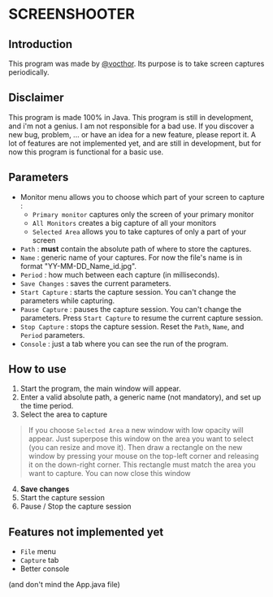 # SCREENSHOOTER

## Introduction

This program was made by [@vocthor](https://github.com/vocthor/).
Its purpose is to take screen captures periodically.


## Disclaimer

This program is made 100% in Java. 
This program is still in development, and i'm not a genius. I am not responsible for a bad use. If you discover a new bug, problem, ... or have an idea for a new feature, please report it.
A lot of features are not implemented yet, and are still in development, but for now this program is functional for a basic use.


## Parameters

- Monitor menu allows you to choose which part of your screen to capture :
   * `Primary monitor` captures only the screen of your primary monitor
   * `All Monitors` creates a big capture of all your monitors
   * `Selected Area` allows you to take captures of only a part of your screen
- `Path` : **must** contain the absolute path of where to store the captures.
- `Name` : generic name of your captures. For now the file's name is in format "YY-MM-DD_Name_id.jpg".
- `Period` : how much between each capture (in milliseconds).
- `Save Changes` : saves the current parameters.
- `Start Capture` : starts the capture session. You can't change the parameters while capturing.
- `Pause Capture` : pauses the capture session. You can't change the parameters. Press `Start Capture` to resume the current capture session.
- `Stop Capture` : stops the capture session. Reset the `Path`, `Name`, and `Period` parameters.
- `Console` : just a tab where you can see the run of the program.

 
## How to use

1. Start the program, the main window will appear.
2. Enter a valid absolute path, a generic name (not mandatory), and set up the time period.
3. Select the area to capture
>If you choose `Selected Area` a new window with low opacity will appear.
>Just superpose this window on the area you want to select (you can resize and move it).
>Then draw a rectangle on the new window by pressing your mouse on the top-left corner and releasing it on the down-right corner.
>This rectangle must match the area you want to capture.
>You can now close this window
4. **Save changes**
5. Start the capture session
6. Pause / Stop the capture session


## Features not implemented yet

* `File` menu
* `Capture` tab
* Better console

(and don't mind the App.java file)